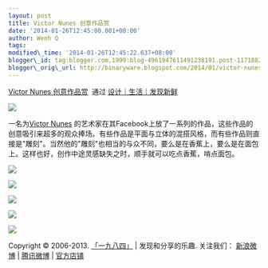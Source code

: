 ```yaml
--- 
layout: post 
title: Victor Nunes 创意作品赏 
date: '2014-01-26T12:45:00.001+08:00' 
author: Wenh Q
tags:
modified\_time: '2014-01-26T12:45:22.637+08:00' 
blogger\_id: tag:blogger.com,1999:blog-4961947611491238191.post-1171882860771451749
blogger\_orig\_url: http://binaryware.blogspot.com/2014/01/victor-nunes.html
--- 
```

[Victor
Nunes
创意作品赏](http://since1984.cn/post/2014-01-24/random-foods-make-clever-faces)  通过
[设计｜生活｜发现新鲜](http://since1984.cn/)





![](https://images-blogger-opensocial.googleusercontent.com/gadgets/proxy?url=http%3A%2F%2Fsince1984.qiniudn.com%2Fwp-content%2Fuploads%2F2014%2F01%2Fpopcorn.jpg&container=blogger&gadget=a&rewriteMime=image%2F*)



一名为[Victor
Nunes](http://blazenfluff.com/the-many-imaginative-faces-of-victor-nunes/)
的艺术家在其Facebook上放了一系列的作品，这些作品的创意吸引来超多的观众捧场。有些作品是平面与立体的混搭风格，而有些作品则直接是"雕刻"。当然他的"雕刻"也相当的与众不同，要么是在香蕉上，要么是在面包上。这样也好，创作中途灵感缺失之时，顺手就可以吃点香蕉，啃点面包。







![](https://images-blogger-opensocial.googleusercontent.com/gadgets/proxy?url=http%3A%2F%2Fsince1984.qiniudn.com%2Fwp-content%2Fuploads%2F2014%2F01%2Fnuts-640x480.jpg&container=blogger&gadget=a&rewriteMime=image%2F*)



![](https://images-blogger-opensocial.googleusercontent.com/gadgets/proxy?url=http%3A%2F%2Fsince1984.qiniudn.com%2Fwp-content%2Fuploads%2F2014%2F01%2Fpretzels.jpg&container=blogger&gadget=a&rewriteMime=image%2F*)



![](https://images-blogger-opensocial.googleusercontent.com/gadgets/proxy?url=http%3A%2F%2Fsince1984.qiniudn.com%2Fwp-content%2Fuploads%2F2014%2F01%2Fscissors-640x480.jpg&container=blogger&gadget=a&rewriteMime=image%2F*)



![](https://images-blogger-opensocial.googleusercontent.com/gadgets/proxy?url=http%3A%2F%2Fsince1984.qiniudn.com%2Fwp-content%2Fuploads%2F2014%2F01%2FScreenshot-2014-01-21-23.36.50.png&container=blogger&gadget=a&rewriteMime=image%2F*)



![](https://images-blogger-opensocial.googleusercontent.com/gadgets/proxy?url=http%3A%2F%2Fsince1984.qiniudn.com%2Fwp-content%2Fuploads%2F2014%2F01%2FScreenshot-2014-01-21-23.39.18.png&container=blogger&gadget=a&rewriteMime=image%2F*)



Copyright © 2006-2013. [「一九八四」](http://since1984.cn/) |
发现和分享的乐趣. 关注我们： [新浪微博](http://i.since1984.cn/feedweibo)
| [腾讯微博](http://i.since1984.cn/feedtweibo) |
[官方店铺](http://i.since1984.cn/feedshop)
